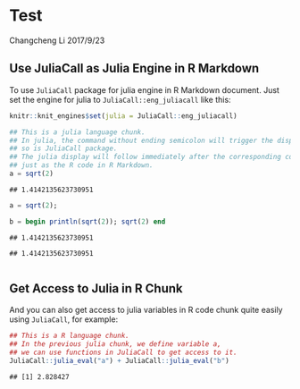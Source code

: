 Test
================
Changcheng Li
2017/9/23

## Use JuliaCall as Julia Engine in R Markdown

To use `JuliaCall` package for julia engine in R Markdown document. Just
set the engine for julia to `JuliaCall::eng_juliacall` like this:

``` r
knitr::knit_engines$set(julia = JuliaCall::eng_juliacall)
```

``` julia
## This is a julia language chunk.
## In julia, the command without ending semicolon will trigger the display
## so is JuliaCall package. 
## The julia display will follow immediately after the corresponding command
## just as the R code in R Markdown.
a = sqrt(2)
```

    ## 1.4142135623730951

``` julia
a = sqrt(2);

b = begin println(sqrt(2)); sqrt(2) end
```

    ## 1.4142135623730951

    ## 1.4142135623730951

``` julia
```

## Get Access to Julia in R Chunk

And you can also get access to julia variables in R code chunk quite
easily using `JuliaCall`, for example:

``` r
## This is a R language chunk.
## In the previous julia chunk, we define variable a, 
## we can use functions in JuliaCall to get access to it.
JuliaCall::julia_eval("a") + JuliaCall::julia_eval("b")
```

    ## [1] 2.828427
